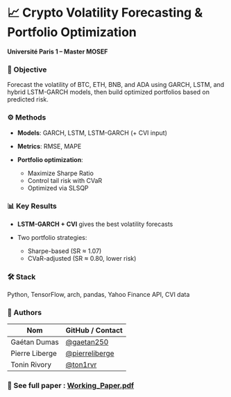 # 📈 Crypto Volatility Forecasting & Portfolio Optimization

**Université Paris 1 – Master MOSEF**

### 🎯 Objective

Forecast the volatility of BTC, ETH, BNB, and ADA using GARCH, LSTM, and hybrid LSTM-GARCH models, then build optimized portfolios based on predicted risk.

### ⚙️ Methods

* **Models**: GARCH, LSTM, LSTM-GARCH (+ CVI input)
* **Metrics**: RMSE, MAPE
* **Portfolio optimization**:

  * Maximize Sharpe Ratio
  * Control tail risk with CVaR
  * Optimized via SLSQP

### 📊 Key Results

* **LSTM-GARCH + CVI** gives the best volatility forecasts
* Two portfolio strategies:

  * Sharpe-based (SR ≈ 1.07)
  * CVaR-adjusted (SR ≈ 0.80, lower risk)

### 🛠 Stack

Python, TensorFlow, arch, pandas, Yahoo Finance API, CVI data

### 👥 Authors

| Nom              | GitHub / Contact                                  | 
|------------------|---------------------------------------------------|
| Gaétan Dumas     | [@gaetan250](https://github.com/gaetan250)        |
| Pierre Liberge   | [@pierreliberge](https://github.com/pierreliberge)|
| Tonin Rivory     | [@ton1rvr](https://github.com/ton1rvr)            | 


### 📄 See full paper : [Working_Paper.pdf](https://github.com/ton1rvr/Projet-Finance-Quantitative/blob/main/Working_Paper.pdf)

